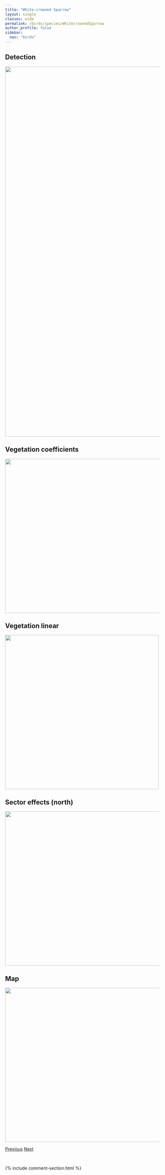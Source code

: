 ```yaml
---
title: "White-crowned Sparrow"
layout: single
classes: wide
permalink: /birds/species/WhitecrownedSparrow
author_profile: false
sidebar:
  nav: "birds"
---
```


<h2>Detection</h2>

<a href="https://drive.google.com/uc?export=view&id=1DVSdzYLUVqapCyAuJNqQNKJQ5AUXfUa8">
<img src="https://drive.google.com/uc?export=view&id=1DVSdzYLUVqapCyAuJNqQNKJQ5AUXfUa8" height = "1200" width = "800">
</a>

<h2>Vegetation coefficients</h2>

<a href="https://drive.google.com/uc?export=view&id=1IZXIgI6GGsQtYmJQuQqL51KVjysstZzh">
<img src="https://drive.google.com/uc?export=view&id=1IZXIgI6GGsQtYmJQuQqL51KVjysstZzh" height = "500" width = "1000">
</a>

<h2>Vegetation linear</h2>

<a href="https://drive.google.com/uc?export=view&id=1-7vqzh1iEN2MLGR50MHK2MgG-H2GDS80">
<img src="https://drive.google.com/uc?export=view&id=1-7vqzh1iEN2MLGR50MHK2MgG-H2GDS80" height = "500" width = "500">
</a>

<h2>Sector effects (north)</h2>

<a href="https://drive.google.com/uc?export=view&id=1Fdg67CnsInZ4lBkXm0O0WEiUGg1YvSEx">
<img src="https://drive.google.com/uc?export=view&id=1Fdg67CnsInZ4lBkXm0O0WEiUGg1YvSEx" height = "500" width = "1000">
</a>

<h2>Map</h2>

<a href="https://drive.google.com/uc?export=view&id=1qhMV6in9j3vzQy61ROV7D6Hq7QM2yW7t">
<img src="https://drive.google.com/uc?export=view&id=1qhMV6in9j3vzQy61ROV7D6Hq7QM2yW7t" height = "500" width = "1500">
</a>

<a href="/birds/species/WhitebreastedNuthatch/" class="pagination--pager" title="White-breasted Nuthatch">Previous</a> <a href="/birds/species/WesternGrebe/" class="pagination--pager" title="Western Grebe">Next</a>

<p>&nbsp;</p>

{% include comment-section.html %}
